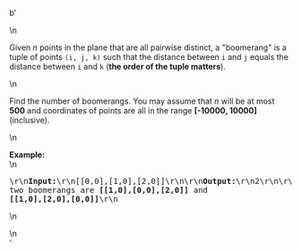 b'<div class="question-description">\n<p><p>Given <i>n</i> points in the plane that are all pairwise distinct, a "boomerang" is a tuple of points <code>(i, j, k)</code> such that the distance between <code>i</code> and <code>j</code> equals the distance between <code>i</code> and <code>k</code> (<b>the order of the tuple matters</b>).</p>\n<p>Find the number of boomerangs. You may assume that <i>n</i> will be at most <b>500</b> and coordinates of points are all in the range <b>[-10000, 10000]</b> (inclusive).</p>\n<p><b>Example:</b><br/>\n<pre>\r\n<b>Input:</b>\r\n[[0,0],[1,0],[2,0]]\r\n\r\n<b>Output:</b>\r\n2\r\n\r\n<b>Explanation:</b>\r\nThe two boomerangs are <b>[[1,0],[0,0],[2,0]]</b> and <b>[[1,0],[2,0],[0,0]]</b>\r\n</pre>\n</p></p>\n</div>'